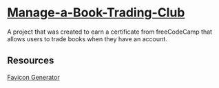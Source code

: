 # [Manage-a-Book-Trading-Club](https://www.freecodecamp.org/learn/coding-interview-prep/take-home-projects/manage-a-book-trading-club)

A project that was created to earn a certificate from freeCodeCamp that allows users to trade books when they have an account.

## Resources

[Favicon Generator](https://favicon.io/favicon-generator/)
